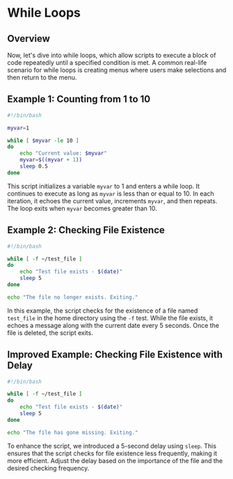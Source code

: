 # While Loops

## Overview
Now, let's dive into while loops, which allow scripts to execute a block of code repeatedly until a specified condition is met. A common real-life scenario for while loops is creating menus where users make selections and then return to the menu.

## Example 1: Counting from 1 to 10
```bash
#!/bin/bash

myvar=1

while [ $myvar -le 10 ]
do
    echo "Current value: $myvar"
    myvar=$((myvar + 1))
    sleep 0.5
done
```
This script initializes a variable `myvar` to 1 and enters a while loop. It continues to execute as long as `myvar` is less than or equal to 10. In each iteration, it echoes the current value, increments `myvar`, and then repeats. The loop exits when `myvar` becomes greater than 10.

## Example 2: Checking File Existence
```bash
#!/bin/bash

while [ -f ~/test_file ]
do
    echo "Test file exists - $(date)"
    sleep 5
done

echo "The file no longer exists. Exiting."
```
In this example, the script checks for the existence of a file named `test_file` in the home directory using the `-f` test. While the file exists, it echoes a message along with the current date every 5 seconds. Once the file is deleted, the script exits.

## Improved Example: Checking File Existence with Delay
```bash
#!/bin/bash

while [ -f ~/test_file ]
do
    echo "Test file exists - $(date)"
    sleep 5
done

echo "The file has gone missing. Exiting."
```
To enhance the script, we introduced a 5-second delay using `sleep`. This ensures that the script checks for file existence less frequently, making it more efficient. Adjust the delay based on the importance of the file and the desired checking frequency.

